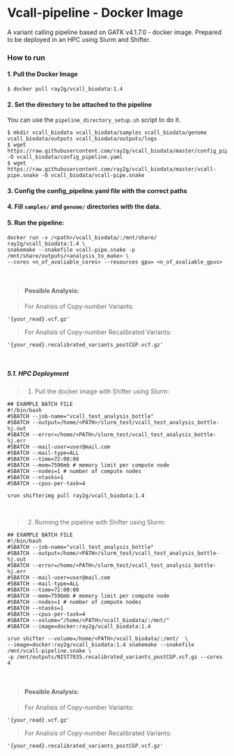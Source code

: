 # Vcall-pipeline - Docker Image
A variant calling pipeline based on GATK v4.1.7.0 - docker image.
Prepared to be deployed in an HPC using Slurm and Shifter.


### How to run 

#### 1. Pull the Docker Image
```
$ docker pull ray2g/vcall_biodata:1.4
```

#### 2. Set the directory to be attached to the pipeline 
You can use the ```pipeline_directory_setup.sh``` script to do it.

```
$ mkdir vcall_biodata vcall_biodata/samples vcall_biodata/genome vcall_biodata/outputs vcall_biodata/outputs/logs
$ wget https://raw.githubusercontent.com/ray2g/vcall_biodata/master/config_pipeline.yaml -O vcall_biodata/config_pipeline.yaml
$ wget https://raw.githubusercontent.com/ray2g/vcall_biodata/master/vcall-pipe.snake -O vcall_biodata/vcall-pipe.snake
```
#### 3. Config the **config_pipeline.yaml** file with the correct **paths**
#### 4. Fill ```samples/``` and ```genome/``` directories with the data.
#### 5. Run the pipeline:
```
docker run -v /<path>/vcall_biodata/:/mnt/share/ ray2g/vcall_biodata:1.4 \
snakemake --snakefile vcall-pipe.snake -p /mnt/share/outputs/<analysis_to_make> \
--cores <n_of_avaliable_cores> --resources gpu= <n_of_avaliable_gpus>
```

<br>

> #### Possible Analysis:

> For Analisis of Copy-number Variants:
```
'{your_read}.vcf.gz'
```

> For Analisis of Copy-number Recalibrated Variants:
```
'{your_read}.recalibrated_variants_postCGP.vcf.gz'
```

<br>

##### 5.1. HPC Deployment

> 1. Pull the docker image with Shifter using Slurm:
```
## EXAMPLE BATCH FILE
#!/bin/bash
#SBATCH --job-name="vcall_test_analysis_bottle"
#SBATCH --output=/home/<PATH>/slurm_test/vcall_test_analysis_bottle-%j.out
#SBATCH --error=/home/<PATH>/slurm_test/vcall_test_analysis_bottle-%j.err
#SBATCH --mail-user=user@mail.com
#SBATCH --mail-type=ALL
#SBATCH --time=72:00:00 
#SBATCH --mem=7596mb # memory limit per compute node
#SBATCH --nodes=1 # number of compute nodes
#SBATCH --ntasks=1
#SBATCH --cpus-per-task=4 

srun shifterimg pull ray2g/vcall_biodata:1.4
```

<br>

> 2. Running the pipeline with Shifter using Slurm:
```
## EXAMPLE BATCH FILE
#!/bin/bash
#SBATCH --job-name="vcall_test_analysis_bottle"
#SBATCH --output=/home/<PATH>/slurm_test/vcall_test_analysis_bottle-%j.out
#SBATCH --error=/home/<PATH>/slurm_test/vcall_test_analysis_bottle-%j.err
#SBATCH --mail-user=user@mail.com
#SBATCH --mail-type=ALL
#SBATCH --time=72:00:00 
#SBATCH --mem=7596mb # memory limit per compute node
#SBATCH --nodes=1 # number of compute nodes
#SBATCH --ntasks=1
#SBATCH --cpus-per-task=4 
#SBATCH --volume="/home/<PATH>/vcall_biodata/:/mnt/"
#SBATCH --image=docker:ray2g/vcall_biodata:1.4

srun shifter --volume=/home/<PATH>/vcall_biodata/:/mnt/  \
--image=docker:ray2g/vcall_biodata:1.4 snakemake --snakefile /mnt/vcall-pipeline.snake \
-p /mnt/outputs/NIST7035.recalibrated_variants_postCGP.vcf.gz --cores 4
```

<br>

> #### Possible Analysis:

> For Analisis of Copy-number Variants:
```
'{your_read}.vcf.gz'
```

> For Analisis of Copy-number Recalibrated Variants:
```
'{your_read}.recalibrated_variants_postCGP.vcf.gz'
```
